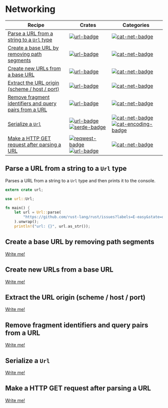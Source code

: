 # Networking

| Recipe | Crates | Categories |
|--------|--------|------------|
| [Parse a URL from a string to a `Url` type][ex-url-parse] | [![url-badge]][url] | [![cat-net-badge]][cat-net] |
| [Create a base URL by removing path segments][ex-url-base] | [![url-badge]][url] | [![cat-net-badge]][cat-net] |
| [Create new URLs from a base URL][ex-url-new-from-base] | [![url-badge]][url] | [![cat-net-badge]][cat-net] |
| [Extract the URL origin (scheme / host / port)][ex-url-origin] | [![url-badge]][url] | [![cat-net-badge]][cat-net] |
| [Remove fragment identifiers and query pairs from a URL][ex-url-rm-frag] | [![url-badge]][url] | [![cat-net-badge]][cat-net] |
| [Serialize a `Url`][ex-url-serialize] | [![url-badge]][url] [![serde-badge]][serde] | [![cat-net-badge]][cat-net] [![cat-encoding-badge]][cat-encoding]|
| [Make a HTTP GET request after parsing a URL][ex-url-reqwest] | [![reqwest-badge]][reqwest] [![url-badge]][url] | [![cat-net-badge]][cat-net] |

[ex-url-parse]: #ex-url-parse
<a name="ex-url-parse"/>
## Parse a URL from a string to a `Url` type

Parses a URL from a string to a `Url` type and then prints it to the console.

```rust
extern crate url;

use url::Url;

fn main() {
    let url = Url::parse(
        "https://github.com/rust-lang/rust/issues?labels=E-easy&state=open"
    ).unwrap();
    println!("url: {}", url.as_str());
```

[ex-url-base]: #ex-url-base
<a name="ex-url-base"></a>
## Create a base URL by removing path segments

[Write me!](https://github.com/brson/rust-cookbook/issues/34)

[ex-url-new-from-base]: #ex-url-new-from-base
<a name="ex-url-new-from-base"></a>
## Create new URLs from a base URL

[Write me!](https://github.com/brson/rust-cookbook/issues/35)

[ex-url-origin]: #ex-url-origin
<a name="ex-url-origin"></a>
## Extract the URL origin (scheme / host / port)

[Write me!](https://github.com/brson/rust-cookbook/issues/36)

[ex-url-rm-frag]: #ex-url-rm-frag
<a name="ex-url-rm-frag"></a>
## Remove fragment identifiers and query pairs from a URL

[Write me!](https://github.com/brson/rust-cookbook/issues/37)

[ex-url-serialize]: #ex-url-serialize
<a name="ex-url-serialize"></a>
## Serialize a `Url`

[Write me!](https://github.com/brson/rust-cookbook/issues/38)

[ex-url-reqwest]: #ex-url-reqwest
<a name="ex-url-reqwest"></a>
## Make a HTTP GET request after parsing a URL

[Write me!](https://github.com/brson/rust-cookbook/issues/39)

<!-- Categories -->

[cat-encoding-badge]: https://img.shields.io/badge/-encoding-red.svg
[cat-encoding]: https://crates.io/categories/encoding
[cat-net-badge]: https://img.shields.io/badge/-net-red.svg
[cat-net]: https://crates.io/categories/network-programming

<!-- Crates -->

[reqwest-badge]: https://img.shields.io/crates/v/reqwest.svg?label=reqwest
[reqwest]: https://docs.rs/url/
[serde-badge]: https://img.shields.io/crates/v/serde.svg?label=serde
[serde]: https://docs.rs/serde/
[url-badge]: https://img.shields.io/crates/v/url.svg?label=url
[url]: https://docs.rs/url/
